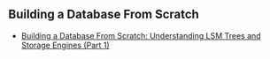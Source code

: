 ## Building a Database From Scratch

- [Building a Database From Scratch: Understanding LSM Trees and Storage Engines (Part 1)](https://blog.duy.dev/building-a-database-from-scratch-understanding-lsm-trees-and-storage-engines-part-1/)
